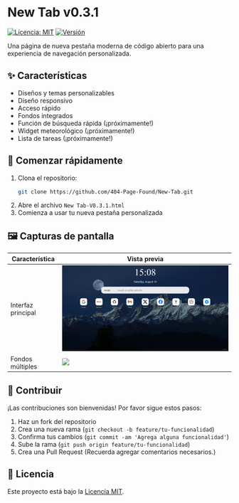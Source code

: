 # New Tab v0.3.1
[![Licencia: MIT](https://img.shields.io/badge/License-MIT-yellow.svg)](LICENSE)
[![Versión](https://img.shields.io/badge/version-0.3.1-blue)]()

Una página de nueva pestaña moderna de código abierto para una experiencia de navegación personalizada.

## ✨ Características
- Diseños y temas personalizables
- Diseño responsivo
- Acceso rápido
- Fondos integrados
- Función de búsqueda rápida (¡próximamente!)
- Widget meteorológico (¡próximamente!)
- Lista de tareas (¡próximamente!)

## 🚀 Comenzar rápidamente
1. Clona el repositorio:
   ```bash
   git clone https://github.com/404-Page-Found/New-Tab.git
   ```
2. Abre el archivo `New Tab-V0.3.1.html`
3. Comienza a usar tu nueva pestaña personalizada

## 🖼️ Capturas de pantalla
| Característica | Vista previa |
|------|------|
| Interfaz principal | ![](../../images/New%20Tab_1.png) |
| Fondos múltiples | ![](../../images/New%20Tab_2.png) |

## 👥 Contribuir
¡Las contribuciones son bienvenidas! Por favor sigue estos pasos:
1. Haz un fork del repositorio
2. Crea una nueva rama (`git checkout -b feature/tu-funcionalidad`)
3. Confirma tus cambios (`git commit -am 'Agrega alguna funcionalidad'`)
4. Sube la rama (`git push origin feature/tu-funcionalidad`)
5. Crea una Pull Request
(Recuerda agregar comentarios necesarios.)

## 📄 Licencia
Este proyecto está bajo la [Licencia MIT](../../LICENSE).
